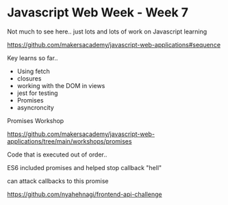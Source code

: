 # Javascript Web Week - Week 7

Not much to see here.. just lots and lots of work on Javascript learning

https://github.com/makersacademy/javascript-web-applications#sequence

Key learns so far..

* Using fetch
* closures
* working with the DOM in views
* jest for testing
* Promises
* asyncroncity

Promises Workshop

https://github.com/makersacademy/javascript-web-applications/tree/main/workshops/promises

Code that is executed out of order..

ES6 included promises and helped stop callback "hell"

can attack callbacks to this promise


https://github.com/nyahehnagi/frontend-api-challenge